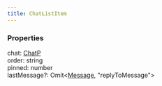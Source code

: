 ```yaml
---
title: ChatListItem
---
```


### Properties

<div class="flex flex-col gap-3"><div><div class="flex gap-2"><div class="font-mono"><span class="font-bold">chat</span><span class="opacity-50">:</span> <a href="/types/chatp"  >ChatP</a></div></div></div><div><div class="flex gap-2"><div class="font-mono"><span class="font-bold">order</span><span class="opacity-50">:</span> <span>string</span></div></div></div><div><div class="flex gap-2"><div class="font-mono"><span class="font-bold">pinned</span><span class="opacity-50">:</span> <span>number</span></div></div></div><div><div class="flex gap-2"><div class="font-mono"><span class="font-bold">lastMessage</span><span class="opacity-50"><span title="Optional" class="cursor-help">?</span>:</span> <span href="/">Omit</span><span class="opacity-50">&lt;</span><a href="/types/message"  >Message</a><span class="opacity-50">,</span> <span>&quot;replyToMessage&quot;</span><span class="opacity-50">&gt;</span></div></div></div></div>

